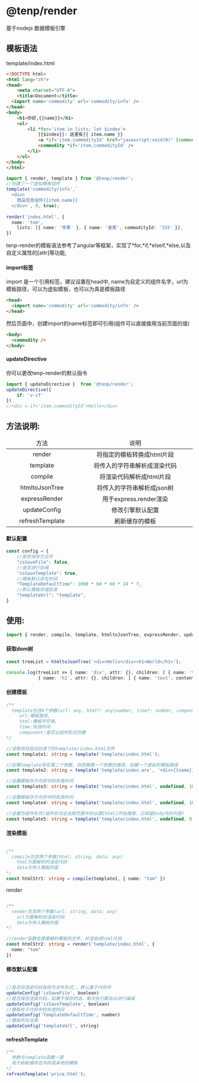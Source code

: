 # @tenp/render
基于nodejs 数据模板引擎 

## 模板语法

template/index.html
```html
<!DOCTYPE html>
<html lang="zh">
<head>
	<meta charset="UTF-8">
	<title>Document</title>
  <import name='commodity' url='commodity/info' />
</head>
<body>
	<h1>你好,{{name}}</h1>
    <ul>
        <li *for='item in lists; let $index'>
            {{$index}}: 这里有{{ item.name }}
            <a *if='item.commodityId' href="javascript:void(0)" [commodityId]="item.commodityId">查看详情</a>
            <commodity *if='item.commodityId' />
        </li>
    </ul>
</body>
</html>
```
```typescript
import { render, template } from '@tenp/render';
//创建了一个虚拟模板组件
template('commodity/info',`
  <div>
    商品信息组件{{item.name}}
  </div>`, 0, true);
  
render('index.html', {
  name: 'tom',
	lists: [{ name: '苹果' }, { name: '香蕉', commodityId: '333' }],
})
```
tenp-render的模板语法参考了angular等框架，实现了*for,*if,*elseif,*else,以及自定义属性的[attr]等功能,

#### import标签
import 是一个引用标签，建议设置在head中,
 name为自定义的组件名字，url为模板路径，可以为虚拟模板，也可以为真是模板路径
```html
<head>
  <import name='commodity' url='commodity/info' />
</head>
```
然后页面中，创建import的name标签即可引用(组件可以直接接用当前页面的值)
```html
<body>
  <commodity />
</body>
```
#### updateDirective
你可以更改tenp-render的默认指令
```typescript
import { updateDirective }  from '@tenp/render';
updateDirective({
	if: 'v-if'
})
//<div v-if='item.commodityId'>Hello</div>
```

## 方法说明:
<table>	
	<thead>
		<tr>
			<td align="center" width="20%">方法</td>
			<td align="center" width="40%">说明</td>
		</tr>
	</thead>
	<tbody>
		<tr>
			<td align="center">render</td>
			<td align="center">将指定的模板转换成html片段</td>
		</tr>
		<tr>
			<td align="center">template</td>
			<td align="center">将传入的字符串解析成渲染代码</td>
		</tr>
		<tr>
			<td align="center">compile</td>
			<td align="center">将渲染代码解析成html片段</td>
		</tr>
		<tr>
			<td align="center">htmltoJsonTree</td>
			<td align="center">将传入的字符串解析成json树</td>
		</tr>
		<tr>
			<td align="center">expressRender</td>
			<td align="center">用于express.render渲染</td>
		</tr>
		<tr>
			<td align="center">updateConfig</td>
			<td align="center">修改引擎默认配置</td>
		</tr>
		<tr>
			<td align="center">refreshTemplate</td>
			<td align="center">刷新缓存的模板</td>
		</tr>
	</tbody>
</table>

#### 默认配置
```typescript
const config = {
    //是否保存为文件
    "isSaveFile": false,
    //是否进行存储
    "isSaveTemplate": true,
    //模板默认存在时间
    "TemplateDefaultTime": 1000 * 60 * 60 * 24 * 7,
    //默认模板存储目录
    "templateUrl": "template",
}
```


## 使用:
```typescript
import { render, compile, template, htmltoJsonTree, expressRender, updateConfig } from '@tenp/render';
```
#### 获取dom树
```typescript
const treeList = htmltoJsonTree('<div>Hello</div><h1>World</h1>');

console.log(treeList => { name: 'div', attr: {}, children: [ { name: 'text', content: 'Hello' } ] },
  			{ name: 'h1', attr: {}, children: [ { name: 'text', content: 'World' } ] })

```
#### 创建模板
```typescript
/**
  template包含4个参数(url: any, html?: any|number, time?: number, component?: any)
     url:模板路径,
     html:模板字符串,
     time:失效时间
     component:是否以组件形式创建
*/

//读取项目启动目录下的template/index.html文件
const template1: string = template('template/index.html');

//如果template存在第二个参数，则忽略第一个参数的路径，创建一个虚拟的模板路径
const template2: string = template('template/index.are', '<div>{{name}}</div>');

//设置模板存于内存中的失效时间
const template3: string = template('template/index.html', undefined, 1000 * 60 * 60);

//设置模板存于内存中的失效时间
const template4: string = template('template/index.html', undefined, 1000 * 60 * 60);

//设置为组件形式(组件形式会去除页面中的从跟[html]开始搜索，只保留body内的内容)
const template5: string = template('template/index.html', undefined, 0, true);

```
#### 渲染模板
```typescript

/**
  compile包含两个参数(html: string, data: any)
    html为要解析的渲染代码
    data为传入模板的值
*/
const htmlStr1: string = compile(template1, { name: "tom" })

```

render
```typescript

/**
  render包含两个参数(url: string, data: any)
    url为要解析的渲染代码
    data为传入模板的值
*/

//render函数会直接解析模板的文件，并渲染成html片段
const htmlStr2: string = render('template/index.html', {
  name: "tom"
})

```
#### 修改默认配置
```typescript

//是否将渲染代码保存为文件形式,，默认置于内存中
updateConfig('isSaveFile', boolean)
//是否保存渲染代码，如果不保存的话，每次执行都会从进行编译
updateConfig('isSaveTemplate', boolean)
//模板存于内存中的失效时间
updateConfig('TemplateDefaultTime', number)
//模板所在目录
updateConfig('templateUrl', string)
```
#### refreshTemplate
```typescript
/**
  参数与template函数一直
  用于刷新缓存在内存或本地的模板
*/
refreshTemplate('price.html');

```

